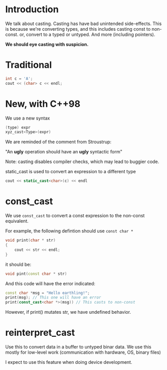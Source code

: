 # Introduction

We talk about casting.  Casting has have bad unintended side-effects.  This is because we're converting types, and this includes casting const to non-const.  or, convert to a typed or untyped.  And more (including pointers).

**We should eye casting with suspicion.**

# Traditional

```cpp
int c = 'A';
cout << (char> c << endl;
```


# New, with C++98

We use a new syntax

```cpp
(type) expr
xyz_cast<Type>(expr)
```
We are reminded of the comment from Stroustrup:

"An **ugly** operation should have an **ugly** syntactic form"

Note: casting disables compiler checks, which may lead to buggier code.


static_cast is used to convert an expression to a different type

```cpp
cout << static_cast<char>(c) << endl
```


# const_cast

We use `const_cast` to convert a const expression to the non-const equivalent.

For example, the following defintion should use `const char *`

```cpp
void print(char * str)
{
    cout << str << endl;
}
```

it should be:

```cpp
void pint(const char * str)
```

And this code will have the error indicated:

```cpp
const char *msg = "Hello earthling!";
print(msg); // This one will have an error
print(const_cast<char *>(msg)) // This casts to non-const
```

However, if print() mutates str, we have undefined behavior.


# reinterpret_cast

Use this to convert data in a buffer to untyped binar data.
We use this mostly for low-level work (communication with hardware, OS, binary files)

I expect to use this feature when doing device development.


